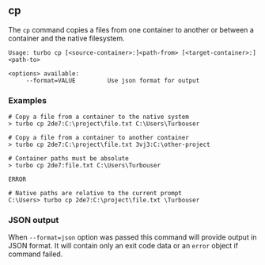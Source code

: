 ## cp

The `cp` command copies a files from one container to another or between a container and the native filesystem. 

```
Usage: turbo cp [<source-container>:]<path-from> [<target-container>:]<path-to>

<options> available:
     --format=VALUE         Use json format for output
```

### Examples

```
# Copy a file from a container to the native system
> turbo cp 2de7:C:\project\file.txt C:\Users\Turbouser

# Copy a file from a container to another container
> turbo cp 2de7:C:\project\file.txt 3vj3:C:\other-project

# Container paths must be absolute
> turbo cp 2de7:file.txt C:\Users\Turbouser

ERROR

# Native paths are relative to the current prompt
C:\Users> turbo cp 2de7:C:\project\file.txt \Turbouser
```

### JSON output

When `--format=json` option was passed this command will provide output in JSON format. It will contain only an exit code data or an `error` object if command failed.